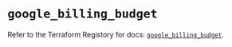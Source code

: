 # `google_billing_budget`

Refer to the Terraform Registory for docs: [`google_billing_budget`](https://registry.terraform.io/providers/hashicorp/google-beta/5.26.0/docs/resources/google_billing_budget).
